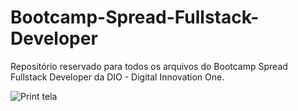 # Bootcamp-Spread-Fullstack-Developer
Repositório reservado para todos os arquivos do Bootcamp Spread Fullstack Developer da DIO - Digital Innovation One.

![Print tela](https://user-images.githubusercontent.com/84156546/167973006-74710981-9fca-4bc3-aa9e-fed7e908a9a2.JPG)
